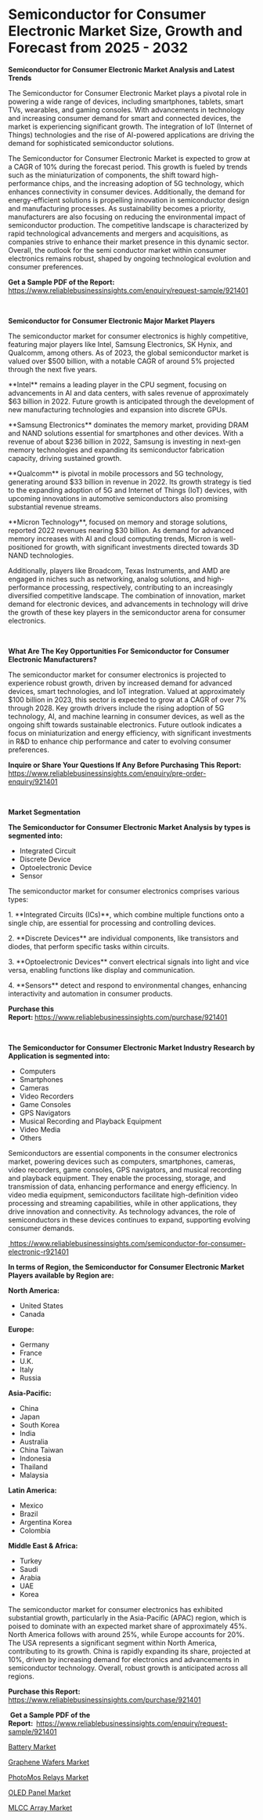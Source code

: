 <p><h1>Semiconductor for Consumer Electronic Market Size, Growth and Forecast from 2025 - 2032</h1></p><p><strong>Semiconductor for Consumer Electronic Market Analysis and Latest Trends</strong></p>
<p><p>The Semiconductor for Consumer Electronic Market plays a pivotal role in powering a wide range of devices, including smartphones, tablets, smart TVs, wearables, and gaming consoles. With advancements in technology and increasing consumer demand for smart and connected devices, the market is experiencing significant growth. The integration of IoT (Internet of Things) technologies and the rise of AI-powered applications are driving the demand for sophisticated semiconductor solutions.</p><p>The Semiconductor for Consumer Electronic Market is expected to grow at a CAGR of 10% during the forecast period. This growth is fueled by trends such as the miniaturization of components, the shift toward high-performance chips, and the increasing adoption of 5G technology, which enhances connectivity in consumer devices. Additionally, the demand for energy-efficient solutions is propelling innovation in semiconductor design and manufacturing processes. As sustainability becomes a priority, manufacturers are also focusing on reducing the environmental impact of semiconductor production. The competitive landscape is characterized by rapid technological advancements and mergers and acquisitions, as companies strive to enhance their market presence in this dynamic sector. Overall, the outlook for the semi conductor market within consumer electronics remains robust, shaped by ongoing technological evolution and consumer preferences.</p></p>
<p><strong>Get a Sample PDF of the Report:&nbsp;</strong> <a href="https://www.reliablebusinessinsights.com/enquiry/request-sample/921401?utm_campaign=1119&utm_medium=2&utm_source=Github&utm_content=ia&utm_term=06042025&utm_id=semiconductor-for-consumer-electronic">https://www.reliablebusinessinsights.com/enquiry/request-sample/921401</a></p>
<p>&nbsp;</p>
<p><strong>Semiconductor for Consumer Electronic Major Market Players</strong></p>
<p><p>The semiconductor market for consumer electronics is highly competitive, featuring major players like Intel, Samsung Electronics, SK Hynix, and Qualcomm, among others. As of 2023, the global semiconductor market is valued over $500 billion, with a notable CAGR of around 5% projected through the next five years.</p><p>**Intel** remains a leading player in the CPU segment, focusing on advancements in AI and data centers, with sales revenue of approximately $63 billion in 2022. Future growth is anticipated through the development of new manufacturing technologies and expansion into discrete GPUs.</p><p>**Samsung Electronics** dominates the memory market, providing DRAM and NAND solutions essential for smartphones and other devices. With a revenue of about $236 billion in 2022, Samsung is investing in next-gen memory technologies and expanding its semiconductor fabrication capacity, driving sustained growth.</p><p>**Qualcomm** is pivotal in mobile processors and 5G technology, generating around $33 billion in revenue in 2022. Its growth strategy is tied to the expanding adoption of 5G and Internet of Things (IoT) devices, with upcoming innovations in automotive semiconductors also promising substantial revenue streams.</p><p>**Micron Technology**, focused on memory and storage solutions, reported 2022 revenues nearing $30 billion. As demand for advanced memory increases with AI and cloud computing trends, Micron is well-positioned for growth, with significant investments directed towards 3D NAND technologies.</p><p>Additionally, players like Broadcom, Texas Instruments, and AMD are engaged in niches such as networking, analog solutions, and high-performance processing, respectively, contributing to an increasingly diversified competitive landscape. The combination of innovation, market demand for electronic devices, and advancements in technology will drive the growth of these key players in the semiconductor arena for consumer electronics.</p></p>
<p>&nbsp;</p>
<p><strong>What Are The Key Opportunities For Semiconductor for Consumer Electronic Manufacturers?</strong></p>
<p><p>The semiconductor market for consumer electronics is projected to experience robust growth, driven by increased demand for advanced devices, smart technologies, and IoT integration. Valued at approximately $100 billion in 2023, this sector is expected to grow at a CAGR of over 7% through 2028. Key growth drivers include the rising adoption of 5G technology, AI, and machine learning in consumer devices, as well as the ongoing shift towards sustainable electronics. Future outlook indicates a focus on miniaturization and energy efficiency, with significant investments in R&D to enhance chip performance and cater to evolving consumer preferences.</p></p>
<p><strong>Inquire or Share Your Questions If Any Before Purchasing This Report:</strong> <a href="https://www.reliablebusinessinsights.com/enquiry/pre-order-enquiry/921401?utm_campaign=1119&utm_medium=2&utm_source=Github&utm_content=ia&utm_term=06042025&utm_id=semiconductor-for-consumer-electronic">https://www.reliablebusinessinsights.com/enquiry/pre-order-enquiry/921401</a></p>
<p>&nbsp;</p>
<p><strong>Market Segmentation</strong></p>
<p><strong>The Semiconductor for Consumer Electronic Market Analysis by types is segmented into:</strong></p>
<p><ul><li>Integrated Circuit</li><li>Discrete Device</li><li>Optoelectronic Device</li><li>Sensor</li></ul></p>
<p><p>The semiconductor market for consumer electronics comprises various types: </p><p>1. **Integrated Circuits (ICs)**, which combine multiple functions onto a single chip, are essential for processing and controlling devices.</p><p>2. **Discrete Devices** are individual components, like transistors and diodes, that perform specific tasks within circuits.</p><p>3. **Optoelectronic Devices** convert electrical signals into light and vice versa, enabling functions like display and communication.</p><p>4. **Sensors** detect and respond to environmental changes, enhancing interactivity and automation in consumer products.</p></p>
<p><strong>Purchase this Report:&nbsp;</strong><a href="https://www.reliablebusinessinsights.com/purchase/921401?utm_campaign=1119&utm_medium=2&utm_source=Github&utm_content=ia&utm_term=06042025&utm_id=semiconductor-for-consumer-electronic">https://www.reliablebusinessinsights.com/purchase/921401</a></p>
<p>&nbsp;</p>
<p><strong>The Semiconductor for Consumer Electronic Market Industry Research by Application is segmented into:</strong></p>
<p><ul><li>Computers</li><li>Smartphones</li><li>Cameras</li><li>Video Recorders</li><li>Game Consoles</li><li>GPS Navigators</li><li>Musical Recording and Playback Equipment</li><li>Video Media</li><li>Others</li></ul></p>
<p><p>Semiconductors are essential components in the consumer electronics market, powering devices such as computers, smartphones, cameras, video recorders, game consoles, GPS navigators, and musical recording and playback equipment. They enable the processing, storage, and transmission of data, enhancing performance and energy efficiency. In video media equipment, semiconductors facilitate high-definition video processing and streaming capabilities, while in other applications, they drive innovation and connectivity. As technology advances, the role of semiconductors in these devices continues to expand, supporting evolving consumer demands.</p></p>
<p><a href="https://www.reliablebusinessinsights.com/semiconductor-for-consumer-electronic-r921401?utm_campaign=1119&utm_medium=2&utm_source=Github&utm_content=ia&utm_term=06042025&utm_id=semiconductor-for-consumer-electronic">&nbsp;https://www.reliablebusinessinsights.com/semiconductor-for-consumer-electronic-r921401</a></p>
<p><strong>In terms of Region, the Semiconductor for Consumer Electronic Market Players available by Region are:</strong></p>
<p>
    <p> <strong> North America: </strong>
        <ul>
            <li>United States</li>
            <li>Canada</li>
        </ul>
        </p> 
    <p> <strong> Europe: </strong>
        <ul>
            <li>Germany</li>
            <li>France</li>
            <li>U.K.</li>
            <li>Italy</li>
            <li>Russia</li>
        </ul>
        </p> 
    <p> <strong> Asia-Pacific: </strong>
        <ul>
            <li>China</li>
            <li>Japan</li>
            <li>South Korea</li>
            <li>India</li>
            <li>Australia</li>
            <li>China Taiwan</li>
            <li>Indonesia</li>
            <li>Thailand</li>
            <li>Malaysia</li>
        </ul>
        </p> 
    <p> <strong> Latin America: </strong>
        <ul>
            <li>Mexico</li>
            <li>Brazil</li>
            <li>Argentina Korea</li>
            <li>Colombia</li>
        </ul>
        </p> 
    <p> <strong> Middle East & Africa: </strong>
        <ul>
            <li>Turkey</li>
            <li>Saudi</li>
            <li>Arabia</li>
            <li>UAE</li>
            <li>Korea</li>
        </ul>
    </p>
    </p>
<p><p>The semiconductor market for consumer electronics has exhibited substantial growth, particularly in the Asia-Pacific (APAC) region, which is poised to dominate with an expected market share of approximately 45%. North America follows with around 25%, while Europe accounts for 20%. The USA represents a significant segment within North America, contributing to its growth. China is rapidly expanding its share, projected at 10%, driven by increasing demand for electronics and advancements in semiconductor technology. Overall, robust growth is anticipated across all regions.</p></p>
<p><strong>Purchase this Report: </strong><a href="https://www.reliablebusinessinsights.com/purchase/921401?utm_campaign=1119&utm_medium=2&utm_source=Github&utm_content=ia&utm_term=06042025&utm_id=semiconductor-for-consumer-electronic">https://www.reliablebusinessinsights.com/purchase/921401</a></p>
<p>&nbsp;<strong>Get a Sample PDF of the Report:&nbsp;&nbsp;</strong><a href="https://www.reliablebusinessinsights.com/enquiry/request-sample/921401?utm_campaign=1119&utm_medium=2&utm_source=Github&utm_content=ia&utm_term=06042025&utm_id=semiconductor-for-consumer-electronic">https://www.reliablebusinessinsights.com/enquiry/request-sample/921401</a></p>
<p><strong></strong></p>
<p><p><a href="https://github.com/klenaestien23/Market-Research-Report-List-1/blob/main/battery-market.md?utm_campaign=1119&utm_medium=2&utm_source=Github&utm_content=ia&utm_term=06042025&utm_id=semiconductor-for-consumer-electronic">Battery Market</a></p><p><a href="https://github.com/rocicbenton/Market-Research-Report-List-1/blob/main/graphene-wafers-market.md?utm_campaign=1119&utm_medium=2&utm_source=Github&utm_content=ia&utm_term=06042025&utm_id=semiconductor-for-consumer-electronic">Graphene Wafers Market</a></p><p><a href="https://github.com/ishikodehira/Market-Research-Report-List-1/blob/main/photomos-relays-market.md?utm_campaign=1119&utm_medium=2&utm_source=Github&utm_content=ia&utm_term=06042025&utm_id=semiconductor-for-consumer-electronic">PhotoMos Relays Market</a></p><p><a href="https://github.com/tahjaylestro/Market-Research-Report-List-1/blob/main/oled-panel-market.md?utm_campaign=1119&utm_medium=2&utm_source=Github&utm_content=ia&utm_term=06042025&utm_id=semiconductor-for-consumer-electronic">OLED Panel Market</a></p><p><a href="https://github.com/filinjaic7/Market-Research-Report-List-1/blob/main/mlcc-array-market.md?utm_campaign=1119&utm_medium=2&utm_source=Github&utm_content=ia&utm_term=06042025&utm_id=semiconductor-for-consumer-electronic">MLCC Array Market</a></p></p>